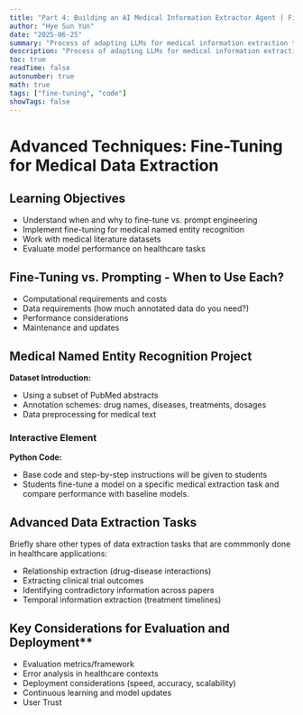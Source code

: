 ```yaml
---
title: "Part 4: Building an AI Medical Information Extractor Agent | Fine-tuning LLM"
author: "Hye Sun Yun"
date: "2025-06-25"
summary: "Process of adapting LLMs for medical information extraction tasks"
description: "Process of adapting LLMs for medical information extraction tasks"
toc: true
readTime: false
autonumber: true
math: true
tags: ["fine-tuning", "code"]
showTags: false
---
```


# Advanced Techniques: Fine-Tuning for Medical Data Extraction

## Learning Objectives
- Understand when and why to fine-tune vs. prompt engineering
- Implement fine-tuning for medical named entity recognition
- Work with medical literature datasets
- Evaluate model performance on healthcare tasks

## Fine-Tuning vs. Prompting - When to Use Each?

- Computational requirements and costs
- Data requirements (how much annotated data do you need?)
- Performance considerations
- Maintenance and updates

## Medical Named Entity Recognition Project

**Dataset Introduction:**
- Using a subset of PubMed abstracts
- Annotation schemes: drug names, diseases, treatments, dosages
- Data preprocessing for medical text

### Interactive Element

**Python Code:**
- Base code and step-by-step instructions will be given to students
- Students fine-tune a model on a specific medical extraction task and compare performance with baseline models.

## Advanced Data Extraction Tasks

Briefly share other types of data extraction tasks that are commmonly done in healthcare applications:
- Relationship extraction (drug-disease interactions)
- Extracting clinical trial outcomes
- Identifying contradictory information across papers
- Temporal information extraction (treatment timelines)

## Key Considerations for Evaluation and Deployment**

- Evaluation metrics/framework
- Error analysis in healthcare contexts
- Deployment considerations (speed, accuracy, scalability)
- Continuous learning and model updates
- User Trust
